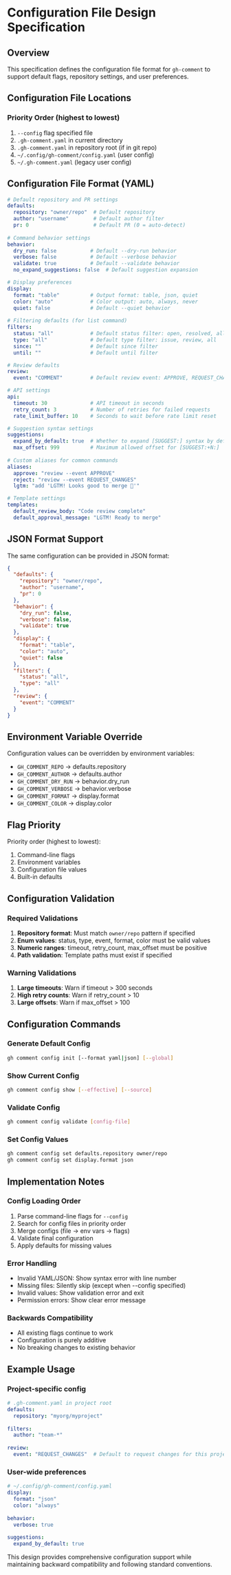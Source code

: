 # Configuration File Design Specification

## Overview
This specification defines the configuration file format for `gh-comment` to support default flags, repository settings, and user preferences.

## Configuration File Locations

### Priority Order (highest to lowest)
1. `--config` flag specified file
2. `.gh-comment.yaml` in current directory
3. `.gh-comment.yaml` in repository root (if in git repo)
4. `~/.config/gh-comment/config.yaml` (user config)
5. `~/.gh-comment.yaml` (legacy user config)

## Configuration File Format (YAML)

```yaml
# Default repository and PR settings
defaults:
  repository: "owner/repo"  # Default repository
  author: "username"        # Default author filter
  pr: 0                     # Default PR (0 = auto-detect)
  
# Command behavior settings
behavior:
  dry_run: false           # Default --dry-run behavior
  verbose: false           # Default --verbose behavior
  validate: true           # Default --validate behavior
  no_expand_suggestions: false  # Default suggestion expansion

# Display preferences
display:
  format: "table"          # Output format: table, json, quiet
  color: "auto"            # Color output: auto, always, never
  quiet: false             # Default --quiet behavior
  
# Filtering defaults (for list command)
filters:
  status: "all"            # Default status filter: open, resolved, all
  type: "all"              # Default type filter: issue, review, all
  since: ""                # Default since filter
  until: ""                # Default until filter

# Review defaults
review:
  event: "COMMENT"         # Default review event: APPROVE, REQUEST_CHANGES, COMMENT

# API settings
api:
  timeout: 30              # API timeout in seconds
  retry_count: 3           # Number of retries for failed requests
  rate_limit_buffer: 10    # Seconds to wait before rate limit reset

# Suggestion syntax settings
suggestions:
  expand_by_default: true  # Whether to expand [SUGGEST:] syntax by default
  max_offset: 999          # Maximum allowed offset for [SUGGEST:+N:]
  
# Custom aliases for common commands
aliases:
  approve: "review --event APPROVE"
  reject: "review --event REQUEST_CHANGES"
  lgtm: "add 'LGTM! Looks good to merge 🚀'"

# Template settings
templates:
  default_review_body: "Code review complete"
  default_approval_message: "LGTM! Ready to merge"
```

## JSON Format Support

The same configuration can be provided in JSON format:

```json
{
  "defaults": {
    "repository": "owner/repo",
    "author": "username",
    "pr": 0
  },
  "behavior": {
    "dry_run": false,
    "verbose": false,
    "validate": true
  },
  "display": {
    "format": "table",
    "color": "auto",
    "quiet": false
  },
  "filters": {
    "status": "all",
    "type": "all"
  },
  "review": {
    "event": "COMMENT"
  }
}
```

## Environment Variable Override

Configuration values can be overridden by environment variables:

- `GH_COMMENT_REPO` -> defaults.repository
- `GH_COMMENT_AUTHOR` -> defaults.author
- `GH_COMMENT_DRY_RUN` -> behavior.dry_run
- `GH_COMMENT_VERBOSE` -> behavior.verbose
- `GH_COMMENT_FORMAT` -> display.format
- `GH_COMMENT_COLOR` -> display.color

## Flag Priority

Priority order (highest to lowest):
1. Command-line flags
2. Environment variables
3. Configuration file values
4. Built-in defaults

## Configuration Validation

### Required Validations
1. **Repository format**: Must match `owner/repo` pattern if specified
2. **Enum values**: status, type, event, format, color must be valid values
3. **Numeric ranges**: timeout, retry_count, max_offset must be positive
4. **Path validation**: Template paths must exist if specified

### Warning Validations
1. **Large timeouts**: Warn if timeout > 300 seconds
2. **High retry counts**: Warn if retry_count > 10
3. **Large offsets**: Warn if max_offset > 100

## Configuration Commands

### Generate Default Config
```bash
gh comment config init [--format yaml|json] [--global]
```

### Show Current Config
```bash
gh comment config show [--effective] [--source]
```

### Validate Config
```bash
gh comment config validate [config-file]
```

### Set Config Values
```bash
gh comment config set defaults.repository owner/repo
gh comment config set display.format json
```

## Implementation Notes

### Config Loading Order
1. Parse command-line flags for `--config`
2. Search for config files in priority order
3. Merge configs (file -> env vars -> flags)
4. Validate final configuration
5. Apply defaults for missing values

### Error Handling
- Invalid YAML/JSON: Show syntax error with line number
- Missing files: Silently skip (except when --config specified)
- Invalid values: Show validation error and exit
- Permission errors: Show clear error message

### Backwards Compatibility
- All existing flags continue to work
- Configuration is purely additive
- No breaking changes to existing behavior

## Example Usage

### Project-specific config
```yaml
# .gh-comment.yaml in project root
defaults:
  repository: "myorg/myproject"
  
filters:
  author: "team-*"
  
review:
  event: "REQUEST_CHANGES"  # Default to request changes for this project
```

### User-wide preferences
```yaml
# ~/.config/gh-comment/config.yaml
display:
  format: "json"
  color: "always"
  
behavior:
  verbose: true
  
suggestions:
  expand_by_default: true
```

This design provides comprehensive configuration support while maintaining backward compatibility and following standard conventions.